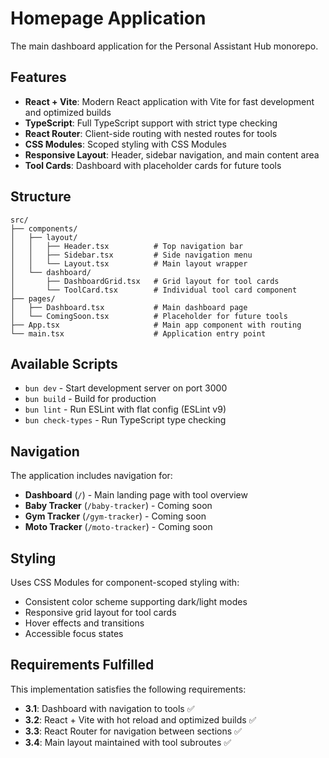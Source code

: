 # Homepage Application

The main dashboard application for the Personal Assistant Hub monorepo.

## Features

- **React + Vite**: Modern React application with Vite for fast development and optimized builds
- **TypeScript**: Full TypeScript support with strict type checking
- **React Router**: Client-side routing with nested routes for tools
- **CSS Modules**: Scoped styling with CSS Modules
- **Responsive Layout**: Header, sidebar navigation, and main content area
- **Tool Cards**: Dashboard with placeholder cards for future tools

## Structure

```
src/
├── components/
│   ├── layout/
│   │   ├── Header.tsx          # Top navigation bar
│   │   ├── Sidebar.tsx         # Side navigation menu
│   │   └── Layout.tsx          # Main layout wrapper
│   └── dashboard/
│       ├── DashboardGrid.tsx   # Grid layout for tool cards
│       └── ToolCard.tsx        # Individual tool card component
├── pages/
│   ├── Dashboard.tsx           # Main dashboard page
│   └── ComingSoon.tsx          # Placeholder for future tools
├── App.tsx                     # Main app component with routing
└── main.tsx                    # Application entry point
```

## Available Scripts

- `bun dev` - Start development server on port 3000
- `bun build` - Build for production
- `bun lint` - Run ESLint with flat config (ESLint v9)
- `bun check-types` - Run TypeScript type checking

## Navigation

The application includes navigation for:

- **Dashboard** (`/`) - Main landing page with tool overview
- **Baby Tracker** (`/baby-tracker`) - Coming soon
- **Gym Tracker** (`/gym-tracker`) - Coming soon
- **Moto Tracker** (`/moto-tracker`) - Coming soon

## Styling

Uses CSS Modules for component-scoped styling with:

- Consistent color scheme supporting dark/light modes
- Responsive grid layout for tool cards
- Hover effects and transitions
- Accessible focus states

## Requirements Fulfilled

This implementation satisfies the following requirements:

- **3.1**: Dashboard with navigation to tools ✅
- **3.2**: React + Vite with hot reload and optimized builds ✅
- **3.3**: React Router for navigation between sections ✅
- **3.4**: Main layout maintained with tool subroutes ✅
